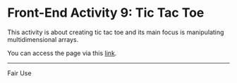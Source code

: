 # Front-End Activity 9: Tic Tac Toe

This activity is about creating tic tac toe and its main focus is manipulating multidimensional arrays.

You can access the page via this [link](https://patricklsamson.github.io/batch8-activities/a9-tic-tac-toe/index.html).

---

Fair Use
